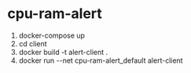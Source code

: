 # cpu-ram-alert

1. docker-compose up
2. cd client
3. docker build -t alert-client .
4. docker run --net cpu-ram-alert_default alert-client
